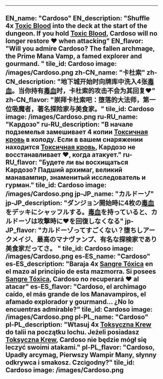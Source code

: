 ---

EN_name: "Cardoso"
EN_description: "Shuffle 4x <a href = '../en/abilities#ToxicBlood'>Toxic Blood</a> into the deck at the start of the dungeon. If you hold <a href = '../en/abilities#ToxicBlood'>Toxic Blood</a>, Cardoso will no longer restore ❤️ when attacking"
EN_flavor: "Will you admire Cardoso? The fallen archmage, the Prime Mana Vamp, a famed explorer and gourmand.  "
tile_id: Cardoso
image: /images/Cardoso.png
zh-CN_name: "卡杜索"
zh-CN_description: "地下城开始时向牌库中洗入4张<a href = '../zh_cn/abilities#ToxicBlood'>毒血</a>。当你持有<a href = '../zh_cn/abilities#ToxicBlood'>毒血</a>时，卡杜索的攻击不会为其回复❤️"
zh-CN_flavor: "崇拜卡杜索吧：堕落的大法师，第一位吸魔者，著名探险家与美食家。"
tile_id: Cardoso
image: /images/Cardoso.png
ru-RU_name: "Кардозо"
ru-RU_description: "В начале подземелья замешивает 4 копии <a href = '../ru_ru/abilities#ToxicBlood'>Токсичная кровь</a> в колоду. Если в вашем снаряжении находится <a href = '../ru_ru/abilities#ToxicBlood'>Токсичная кровь</a>, Кардозо не восстанавливает ❤️, когда атакует."
ru-RU_flavor: "Будете ли вы восхищаться Кардозо? Падший архимаг, великий манавампир, знаменитый исследователь и гурман."
tile_id: Cardoso
image: /images/Cardoso.png
jp-JP_name: "カルドーゾ"
jp-JP_description: "ダンジョン開始時に4枚の<a href = '../jp_jp/abilities#ToxicBlood'>毒血</a>をデッキにシャッフルする。<a href = '../jp_jp/abilities#ToxicBlood'>毒血</a>を持っていると、カルドーゾは攻撃時に❤️を回復しなくなる"
jp-JP_flavor: "カルドーゾってすごくない？堕ちしアークメイジ、最高のマナヴァンプ、有名な探検家であり美食家だってさ。 "
tile_id: Cardoso
image: /images/Cardoso.png
es-ES_name: "Cardoso"
es-ES_description: "Baraja 4x <a href = '../es_es/abilities#ToxicBlood'>Sangre Tóxica</a> en el mazo al principio de esta mazmorra. Si posees <a href = '../es_es/abilities#ToxicBlood'>Sangre Tóxica</a>, Cardoso no recuperará ❤️ al atacar"
es-ES_flavor: "Cardoso, el archimago caído, el más grande de los Manavampiros, el afamado explorador y gourmand... ¿No lo encuentras admirable?"
tile_id: Cardoso
image: /images/Cardoso.png
pl-PL_name: "Cardoso"
pl-PL_description: "Wtasuj 4x <a href = '../pl_pl/abilities#ToxicBlood'>Toksyczna Krew</a> do talii na początku lochu. Jeżeli posiadasz <a href = '../pl_pl/abilities#ToxicBlood'>Toksyczna Krew</a>, Cardoso nie będzie mógł się leczyć swoimi atakami."
pl-PL_flavor: "Cardoso, Upadły arcymag, Pierwszy Wampir Many, słynny odkrywca i smakosz. Czcigodny?"
tile_id: Cardoso
image: /images/Cardoso.png
---